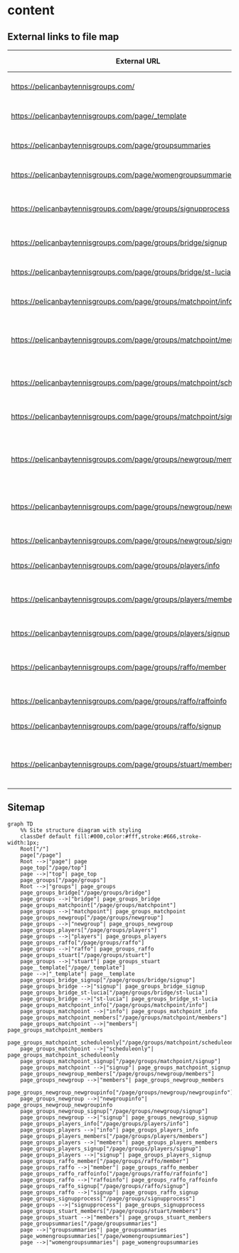 # content

## External links to file map

| External URL | Repository File | Title and/or Description |
|-------------|-----------------|-------------|
| https://pelicanbaytennisgroups.com/ | [page/top.md](/page/top.md) | Tennis Groups at Pelican Bay (Landing page) |
| https://pelicanbaytennisgroups.com/page/_template | [page/_template.md](/page/_template.md) | example (Information on Groups) |
| https://pelicanbaytennisgroups.com/page/groupsummaries | [page/groupsummaries.md](/page/groupsummaries.md) | Men's Tennis Groups (Information on Groups) |
| https://pelicanbaytennisgroups.com/page/womengroupsummaries | [page/womengroupsummaries.md](/page/womengroupsummaries.md) | Women's Tennis Groups (Information on Groups) |
| https://pelicanbaytennisgroups.com/page/groups/signupprocess | [page/groups/signupprocess.md](/page/groups/signupprocess.md) | Monthly Signup for Matches (Chelsea and GroupPairings Tool) |
| https://pelicanbaytennisgroups.com/page/groups/bridge/signup | [page/groups/bridge/signup.md](/page/groups/bridge/signup.md) | Signup form for St Lucia Bridge members |
| https://pelicanbaytennisgroups.com/page/groups/bridge/st-lucia | [page/groups/bridge/st-lucia.md](/page/groups/bridge/st-lucia.md) | St. Lucia Bridge Schedule (Landing page) |
| https://pelicanbaytennisgroups.com/page/groups/matchpoint/info | [page/groups/matchpoint/info.md](/page/groups/matchpoint/info.md) | MatchPoint Group FAQs (MatchPoint FAQs) |
| https://pelicanbaytennisgroups.com/page/groups/matchpoint/members | [page/groups/matchpoint/members.md](/page/groups/matchpoint/members.md) | MatchPoint Members Page (Current Month Pairings and Next Month Signup) |
| https://pelicanbaytennisgroups.com/page/groups/matchpoint/scheduleonly | [page/groups/matchpoint/scheduleonly.md](/page/groups/matchpoint/scheduleonly.md) | MatchPoint Members Schedule (Current Month Pairings) |
| https://pelicanbaytennisgroups.com/page/groups/matchpoint/signup | [page/groups/matchpoint/signup.md](/page/groups/matchpoint/signup.md) | Signup form for MatchPoint members |
| https://pelicanbaytennisgroups.com/page/groups/newgroup/members | [page/groups/newgroup/members.md](/page/groups/newgroup/members.md) | NewGroup Members Only (NewGroup Members Page - Schedules and Signup) |
| https://pelicanbaytennisgroups.com/page/groups/newgroup/newgroupinfo | [page/groups/newgroup/newgroupinfo.md](/page/groups/newgroup/newgroupinfo.md) | NewGroup Tennis FAQs (NewGroupTemplate for FAQs) |
| https://pelicanbaytennisgroups.com/page/groups/newgroup/signup | [page/groups/newgroup/signup.md](/page/groups/newgroup/signup.md) | Signup form for NewGroup members |
| https://pelicanbaytennisgroups.com/page/groups/players/info | [page/groups/players/info.md](/page/groups/players/info.md) | The Players Group FAQs (Players FAQs) |
| https://pelicanbaytennisgroups.com/page/groups/players/members | [page/groups/players/members.md](/page/groups/players/members.md) | Players Members Only (The Players Members Page - Schedules and Signup) |
| https://pelicanbaytennisgroups.com/page/groups/players/signup | [page/groups/players/signup.md](/page/groups/players/signup.md) | Signup form for Players members |
| https://pelicanbaytennisgroups.com/page/groups/raffo/member | [page/groups/raffo/member.md](/page/groups/raffo/member.md) | Raffo Sunday Members Only (Raffo Members Page - Schedules and Signup) |
| https://pelicanbaytennisgroups.com/page/groups/raffo/raffoinfo | [page/groups/raffo/raffoinfo.md](/page/groups/raffo/raffoinfo.md) | Raffo Sunday FAQs (Raffo FAQs) |
| https://pelicanbaytennisgroups.com/page/groups/raffo/signup | [page/groups/raffo/signup.md](/page/groups/raffo/signup.md) | Signup form for NewGroup members |
| https://pelicanbaytennisgroups.com/page/groups/stuart/members | [page/groups/stuart/members.md](/page/groups/stuart/members.md) | Stuart MWF Members Only (Current Month Pairings and Next Month Signup) |

## Sitemap

```mermaid
graph TD
    %% Site structure diagram with styling
    classDef default fill:#000,color:#fff,stroke:#666,stroke-width:1px;
    Root["/"]
    page["/page"]
    Root -->|"page"| page
    page_top["/page/top"]
    page -->|"top"| page_top
    page_groups["/page/groups"]
    Root -->|"groups"| page_groups
    page_groups_bridge["/page/groups/bridge"]
    page_groups -->|"bridge"| page_groups_bridge
    page_groups_matchpoint["/page/groups/matchpoint"]
    page_groups -->|"matchpoint"| page_groups_matchpoint
    page_groups_newgroup["/page/groups/newgroup"]
    page_groups -->|"newgroup"| page_groups_newgroup
    page_groups_players["/page/groups/players"]
    page_groups -->|"players"| page_groups_players
    page_groups_raffo["/page/groups/raffo"]
    page_groups -->|"raffo"| page_groups_raffo
    page_groups_stuart["/page/groups/stuart"]
    page_groups -->|"stuart"| page_groups_stuart
    page__template["/page/_template"]
    page -->|"_template"| page__template
    page_groups_bridge_signup["/page/groups/bridge/signup"]
    page_groups_bridge -->|"signup"| page_groups_bridge_signup
    page_groups_bridge_st-lucia["/page/groups/bridge/st-lucia"]
    page_groups_bridge -->|"st-lucia"| page_groups_bridge_st-lucia
    page_groups_matchpoint_info["/page/groups/matchpoint/info"]
    page_groups_matchpoint -->|"info"| page_groups_matchpoint_info
    page_groups_matchpoint_members["/page/groups/matchpoint/members"]
    page_groups_matchpoint -->|"members"| page_groups_matchpoint_members
    page_groups_matchpoint_scheduleonly["/page/groups/matchpoint/scheduleonly"]
    page_groups_matchpoint -->|"scheduleonly"| page_groups_matchpoint_scheduleonly
    page_groups_matchpoint_signup["/page/groups/matchpoint/signup"]
    page_groups_matchpoint -->|"signup"| page_groups_matchpoint_signup
    page_groups_newgroup_members["/page/groups/newgroup/members"]
    page_groups_newgroup -->|"members"| page_groups_newgroup_members
    page_groups_newgroup_newgroupinfo["/page/groups/newgroup/newgroupinfo"]
    page_groups_newgroup -->|"newgroupinfo"| page_groups_newgroup_newgroupinfo
    page_groups_newgroup_signup["/page/groups/newgroup/signup"]
    page_groups_newgroup -->|"signup"| page_groups_newgroup_signup
    page_groups_players_info["/page/groups/players/info"]
    page_groups_players -->|"info"| page_groups_players_info
    page_groups_players_members["/page/groups/players/members"]
    page_groups_players -->|"members"| page_groups_players_members
    page_groups_players_signup["/page/groups/players/signup"]
    page_groups_players -->|"signup"| page_groups_players_signup
    page_groups_raffo_member["/page/groups/raffo/member"]
    page_groups_raffo -->|"member"| page_groups_raffo_member
    page_groups_raffo_raffoinfo["/page/groups/raffo/raffoinfo"]
    page_groups_raffo -->|"raffoinfo"| page_groups_raffo_raffoinfo
    page_groups_raffo_signup["/page/groups/raffo/signup"]
    page_groups_raffo -->|"signup"| page_groups_raffo_signup
    page_groups_signupprocess["/page/groups/signupprocess"]
    page_groups -->|"signupprocess"| page_groups_signupprocess
    page_groups_stuart_members["/page/groups/stuart/members"]
    page_groups_stuart -->|"members"| page_groups_stuart_members
    page_groupsummaries["/page/groupsummaries"]
    page -->|"groupsummaries"| page_groupsummaries
    page_womengroupsummaries["/page/womengroupsummaries"]
    page -->|"womengroupsummaries"| page_womengroupsummaries
```
